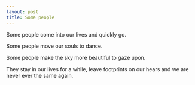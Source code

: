 ```yaml
---
layout: post
title: Some people
---
```


Some people come into our lives and quickly go.

Some people move our souls to dance. 

Some people make the sky more beautiful to gaze upon. 

They stay in our lives for a while, leave footprints on our hears and we are never ever the same again.
